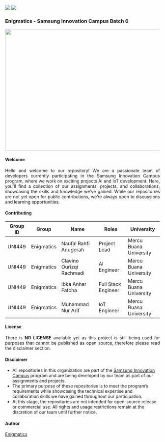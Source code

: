 <div align=justify>
  <img src="https://img.shields.io/badge/Enigmatics-051030?"/>
  <img src="https://img.shields.io/badge/Markdown-%23000000.svg?&logo=markdown&logoColor=white"/>
</div>

### Enigmatics - Samsung Innovation Campus Batch 6

<div align=center>
  <img width="1584" height="396" alt="Black and Gray Minimalist Shapes Personal Profile LinkedIn Banner" src="https://github.com/user-attachments/assets/87a54e71-07a2-4588-8ccd-f0164c68cbea" />
</div>


#### Welcome

<p align=justify>
Hello and welcome to our repository! We are a passionate team of developers currently participating in the Samsung Innovation Campus program, where we work on exciting projects AI and IoT development. Here, you'll find a collection of our assignments, projects, and collaborations, showcasing the skills and knowledge we’ve gained. While our repositories are not yet open for public contributions, we’re always open to discussions and learning opportunities.
</p>

#### Contributing

<div align=center>

| Group ID | Group | Name | Roles | University |
|---|---|---|---|---|
| UNI449 | Enigmatics | Naufal Rahfi Anugerah | Project Lead | Mercu Buana University |
| UNI449 | Enigmatics | Clavino Ourizqi Rachmadi | AI Engineer | Mercu Buana University |
| UNI449 | Enigmatics | Ibka Anhar Fatcha | Full Stack Engineer | Mercu Buana University |
| UNI449 | Enigmatics | Muhammad Nur Arif | IoT Engineer | Mercu Buana University |

</div>

#### License

<p align=justify>
There is <b>NO LICENSE</b> available yet as this project is still being used for purposes that cannot be published as open source, therefore please read the disclaimer section.
</p>

#### Disclaimer  

- All repositories in this organization are part of the [Samsung Innovation Campus](https://csr.samsung.com/en/main.do) program and are being developed by our team as part of our assignments and projects.  
- The primary purpose of these repositories is to meet the program’s requirements while showcasing the technical expertise and collaboration skills we have gained throughout our participation.  
- At this stage, the repositories are not intended for open-source release or commercial use. All rights and usage restrictions remain at the discretion of our team until further notice.

#### Author

[Enigmatics](https://github.com/rahfianugerah/enigmatics)
